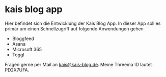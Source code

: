 # kais blog app

Hier befindet sich die Entwicklung der Kais Blog App.
In dieser App soll es primär um einen Schnellzugriff auf folgende Anwendungen gehen
- Bloggfeed
- Asana
- Microsoft 365
- Toggl

Fragen gerne per Mail an kais@kais-blog.de.
Meine Threema ID lautet PD2X7UFA.
